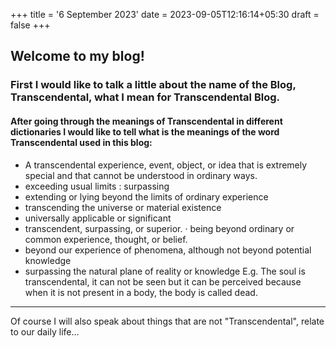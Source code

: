+++
title = '6 September 2023'
date = 2023-09-05T12:16:14+05:30
draft = false
+++

## Welcome to my blog!

### First I would like to talk a little about the name of the Blog, Transcendental, what I mean for Transcendental Blog.

#### After going through the meanings of Transcendental in different dictionaries I would like to tell what is the meanings of the word Transcendental used in this blog:

- A transcendental experience, event, object, or idea that is extremely special and that cannot be understood in ordinary ways.
- exceeding usual limits : surpassing
- extending or lying beyond the limits of ordinary experience
- transcending the universe or material existence
- universally applicable or significant
- transcendent, surpassing, or superior. · being beyond ordinary or
  common experience, thought, or belief.
- beyond our experience of phenomena, although not beyond potential 
  knowledge
- surpassing the natural plane of reality or knowledge
E.g. The soul is transcendental, it can not be seen but it can be perceived because when it is not present in a body, the body is called dead.

---
Of course I will also speak about things that are not "Transcendental", relate to our daily life...

